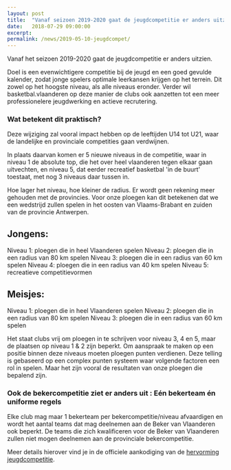 ```yaml
---
layout: post
title:  "Vanaf seizoen 2019-2020 gaat de jeugdcompetitie er anders uitzien"
date:   2018-07-29 09:00:00
excerpt: 
permalink: /news/2019-05-10-jeugdcompet/
---
```


Vanaf het seizoen 2019-2020 gaat de jeugdcompetitie er anders uitzien.

Doel is een evenwichtigere competitie bij de jeugd en een goed gevulde kalender, zodat jonge spelers optimale leerkansen krijgen op het terrein. Dit zowel op het hoogste niveau, als alle niveaus eronder. Verder wil basketbal.vlaanderen op deze manier de clubs ook aanzetten tot een meer professionelere jeugdwerking en actieve recrutering.

### Wat betekent dit praktisch?

Deze wijziging zal vooral impact hebben op de leeftijden U14 tot U21, waar de landelijke en provinciale competities gaan verdwijnen. 

In plaats daarvan komen er 5 nieuwe niveaus in de competitie, waar in niveau 1 de absolute top, die het over heel vlaanderen tegen elkaar gaan uitvechten, en niveau 5, dat eerder recreatief basketbal 'in de buurt' toestaat, met nog 3 niveaus daar tussen in. 

Hoe lager het niveau, hoe kleiner de radius. Er wordt geen rekening meer gehouden met de provincies. Voor onze ploegen kan dit betekenen dat we een wedstrijd zullen spelen in het oosten van Vlaams-Brabant en zuiden van de provincie Antwerpen.

## Jongens:
Niveau 1: ploegen die in heel Vlaanderen spelen
Niveau 2: ploegen die in een radius van 80 km spelen
Niveau 3: ploegen die in een radius van 60 km spelen
Niveau 4: ploegen die in een radius van 40 km spelen
Niveau 5: recreatieve competitievormen

## Meisjes:
Niveau 1: ploegen die in heel Vlaanderen spelen
Niveau 2: ploegen die in een radius van 80 km spelen
Niveau 3: ploegen die in een radius van 60 km spelen

Het staat clubs vrij om ploegen in te schrijven voor niveau 3, 4 en 5, maar de plaatsen op niveau 1 & 2 zijn beperkt. Om aanspraak te maken op een positie binnen deze niveaus moeten ploegen punten verdienen. Deze telling is gebaseerd op een complex punten systeem waar volgende factoren een rol in spelen. Maar het zijn vooral de resultaten van onze ploegen die bepalend zijn.

### Ook de bekercompetitie ziet er anders uit : Eén bekerteam én uniforme regels

Elke club mag maar 1 bekerteam per bekercompetitie/niveau afvaardigen en wordt het aantal teams dat mag deelnemen aan de Beker van Vlaanderen ook beperkt. De teams die zich kwalificeren voor de Beker van Vlaanderen zullen niet mogen deelnemen aan de provinciale bekercompetitie.


Meer details hierover vind je in de officiele aankodiging van de [hervorming jeugdcompetitie](https://www.basketbal.vlaanderen/blog-meer/detail/de-hervorming-van-de-jeugdcompetitie-uitgelegd).

